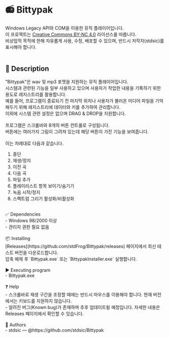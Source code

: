 # 📻 Bittypak<br>
Windows Legacy API와 COM을 이용한 뮤직 플레이어입니다.<br>
이 프로젝트는 [Creative Commons BY-NC 4.0](https://creativecommons.org/licenses/by-nc/4.0/) 라이선스를 따릅니다.<br>
비상업적 목적에 한해 자유롭게 사용, 수정, 배포할 수 있으며, 반드시 저작자(stdsic)를 표시해야 합니다.<br>
<br>
## 🧾 Description<br>
"Bittypak"은 wav 및 mp3 포맷을 지원하는 뮤직 플레이어입니다.<br>
시스템과 관련된 기능을 일부 사용하고 있으며 사용자가 작업한 내용을 기록하기 위한 용도로 레지스트리를 활용합니다.<br>
예를 들어, 프로그램이 종료되기 전 마지막 위치나 사용자가 불러온 미디어 파일을 기억해두기 위해 레지스트리에 데이터와 키를 추가하여 관리합니다.<br>
이외에 시스템 관련 설정은 없으며 DRAG & DROP을 지원합니다.<br>
<br>
프로그램은 스크롤바와 8개의 버튼 컨트롤로 구성됩니다.<br>
버튼에는 여러가지 그림이 그려져 있는데 해당 버튼이 가진 기능을 보여줍니다.<br>
<br>
이는 차례대로 다음과 같습니다.<br>
1. 중단<br>
2. 재생/정지<br>
3. 이전 곡<br>
4. 다음 곡<br>
5. 파일 추가<br>
6. 플레이리스트 항목 보이기/숨기기<br>
7. 녹음 시작/정지<br>
8. 스펙트럼 그리기 활성화/비활성화<br>
<br>
✅ Dependencies<br>
- Windows 98/2000 이상<br>
- 관리자 권한 필요 없음<br>
<br>
📦 Installing<br>
[Releases](https://github.com/stdFrog/Bittypak/releases) 페이지에서 최신 테스트 버전을 다운로드합니다.<br>
압축 해제 후 `Bittypak.exe` 또는 `BittypakInstaller.exe` 실행합니다.<br>
<br>
▶️ Executing program<br>
- Bittypak.exe<br>
<br>
❓ Help<br>
- 스크롤바로 재생 구간을 조정할 때에는 반드시 마우스를 이용해야 합니다. 현재 버전에서는 키보드를 지원하지 않습니다.<br>
- 알려진 버그(Known bug)가 존재하며 추후 업데이트될 예정입니다. 자세한 내용은 Releases 페이지에서 확인할 수 있습니다.<br>
<br>
👤 Authors<br>
- stdsic — @https://github.com/stdsic/Bittypak<br>

